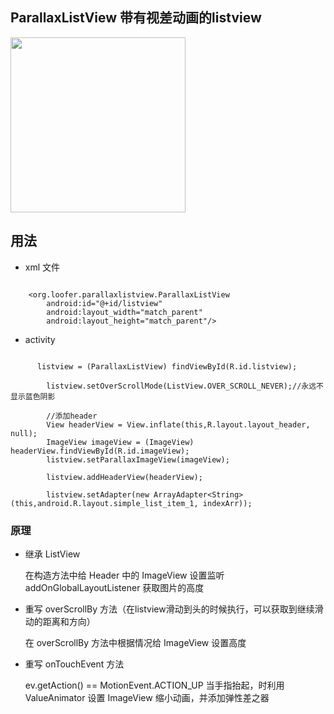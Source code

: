 ## ParallaxListView 带有视差动画的listview

<img src = "https://github.com/Loofer/ParallaxListView/blob/master/screen/parallaxlistview.gif" width=280>

## 用法

* xml 文件
```

    <org.loofer.parallaxlistview.ParallaxListView
        android:id="@+id/listview"
        android:layout_width="match_parent"
        android:layout_height="match_parent"/>

```

* activity
```

      listview = (ParallaxListView) findViewById(R.id.listview);

        listview.setOverScrollMode(ListView.OVER_SCROLL_NEVER);//永远不显示蓝色阴影

        //添加header
        View headerView = View.inflate(this,R.layout.layout_header, null);
        ImageView imageView = (ImageView) headerView.findViewById(R.id.imageView);
        listview.setParallaxImageView(imageView);

        listview.addHeaderView(headerView);
		
        listview.setAdapter(new ArrayAdapter<String>(this,android.R.layout.simple_list_item_1, indexArr));

```

### 原理

* 继承 ListView

    在构造方法中给 Header 中的 ImageView 设置监听 addOnGlobalLayoutListener 获取图片的高度

* 重写 overScrollBy 方法（在listview滑动到头的时候执行，可以获取到继续滑动的距离和方向）

    在 overScrollBy 方法中根据情况给 ImageView 设置高度

* 重写 onTouchEvent 方法

    ev.getAction() == MotionEvent.ACTION_UP 当手指抬起，时利用 ValueAnimator 设置 ImageView 缩小动画，并添加弹性差之器

